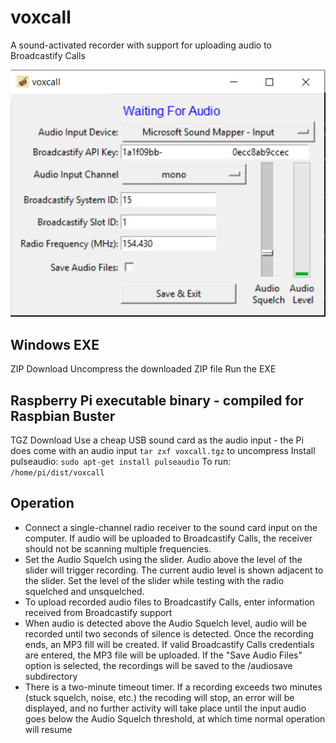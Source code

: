 # voxcall
A sound-activated recorder with support for uploading audio to Broadcastify Calls

![Screenshot](images/voxcall_screenshot.png)

## Windows EXE
ZIP Download
Uncompress the downloaded ZIP file
Run the EXE

## Raspberry Pi executable binary - compiled for Raspbian Buster
TGZ Download
Use a cheap USB sound card as the audio input - the Pi does come with an audio input
`tar zxf voxcall.tgz` to uncompress
Install pulseaudio:
`sudo apt-get install pulseaudio`
To run:
`/home/pi/dist/voxcall`

## Operation
- Connect a single-channel radio receiver to the sound card input on the computer.  If audio will be uploaded to Broadcastify Calls, the receiver should not be scanning multiple frequencies.
- Set the Audio Squelch using the slider.  Audio above the level of the slider will trigger recording.  The current audio level is shown adjacent to the slider.  Set the level of the slider while testing with the radio squelched and unsquelched.  
- To upload recorded audio files to Broadcastify Calls, enter information received from Broadcastify support
- When audio is detected above the Audio Squelch level, audio will be recorded until two seconds of silence is detected.  Once the recording ends, an MP3 fill will be created.  If valid Broadcastify Calls credentials are entered, the MP3 file will be uploaded.  If the "Save Audio Files" option is selected, the recordings will be saved to the /audiosave subdirectory
- There is a two-minute timeout timer.  If a recording exceeds two minutes (stuck squelch, noise, etc.) the recoding will stop, an error will be displayed, and no further activity will take place until the input audio goes below the Audio Squelch threshold, at which time normal operation will resume


